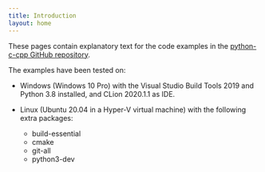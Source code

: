 ```yaml
---
title: Introduction
layout: home
---
```


These pages contain explanatory text for the code examples
in the [python-c-cpp GitHub repository]({{site.github_url}}).

The examples have been tested on:

* Windows (Windows 10 Pro) with the Visual Studio Build Tools 2019
  and Python 3.8 installed, and CLion 2020.1.1 as IDE.
* Linux (Ubuntu 20.04 in a Hyper-V virtual machine) with the following
  extra packages:
  
  * build-essential
  * cmake
  * git-all
  * python3-dev
  


